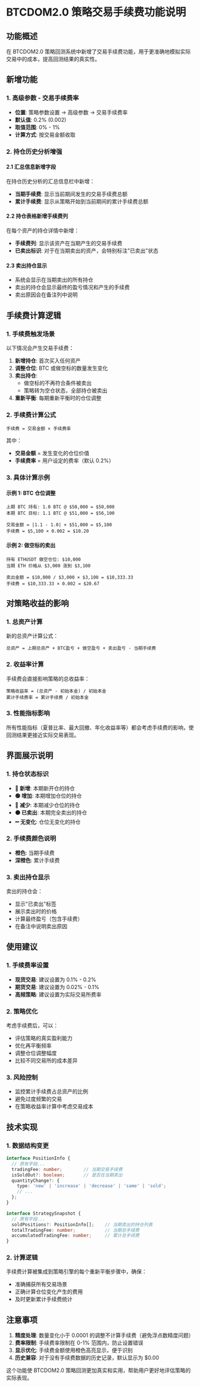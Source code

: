 # BTCDOM2.0 策略交易手续费功能说明

## 功能概述

在 BTCDOM2.0 策略回测系统中新增了交易手续费功能，用于更准确地模拟实际交易中的成本，提高回测结果的真实性。

## 新增功能

### 1. 高级参数 - 交易手续费率

- **位置**: 策略参数设置 → 高级参数 → 交易手续费率
- **默认值**: 0.2% (0.002)
- **取值范围**: 0% - 1%
- **计算方式**: 按交易金额收取

### 2. 持仓历史分析增强

#### 2.1 汇总信息新增字段

在持仓历史分析的汇总信息栏中新增：
- **当期手续费**: 显示当前期间发生的交易手续费总额
- **累计手续费**: 显示从策略开始到当前期间的累计手续费总额

#### 2.2 持仓表格新增手续费列

在每个资产的持仓详情中新增：
- **手续费列**: 显示该资产在当期产生的交易手续费
- **已卖出标识**: 对于在当期卖出的资产，会特别标注"已卖出"状态

#### 2.3 卖出持仓显示

- 系统会显示在当期卖出的所有持仓
- 卖出的持仓会显示最终的盈亏情况和产生的手续费
- 卖出原因会在备注列中说明

## 手续费计算逻辑

### 1. 手续费触发场景

以下情况会产生交易手续费：

1. **新增持仓**: 首次买入任何资产
2. **调整仓位**: BTC 或做空标的数量发生变化
3. **卖出持仓**: 
   - 做空标的不再符合条件被卖出
   - 策略转为空仓状态，全部持仓被卖出
4. **重新平衡**: 每期重新平衡时的仓位调整

### 2. 手续费计算公式

```
手续费 = 交易金额 × 手续费率
```

其中：
- **交易金额** = 发生变化的仓位价值
- **手续费率** = 用户设定的费率（默认 0.2%）

### 3. 具体计算示例

#### 示例 1: BTC 仓位调整
```
上期 BTC 持有: 1.0 BTC @ $50,000 = $50,000
本期 BTC 目标: 1.1 BTC @ $51,000 = $56,100

交易金额 = |1.1 - 1.0| × $51,000 = $5,100
手续费 = $5,100 × 0.002 = $10.20
```

#### 示例 2: 做空标的卖出
```
持有 ETHUSDT 做空仓位: $10,000
当期 ETH 价格从 $3,000 涨到 $3,100

卖出金额 = $10,000 / $3,000 × $3,100 = $10,333.33
手续费 = $10,333.33 × 0.002 = $20.67
```

## 对策略收益的影响

### 1. 总资产计算

新的总资产计算公式：
```
总资产 = 上期总资产 + BTC盈亏 + 做空盈亏 + 卖出盈亏 - 当期手续费
```

### 2. 收益率计算

手续费会直接影响策略的总收益率：
```
策略收益率 = (总资产 - 初始本金) / 初始本金
累计手续费率 = 累计手续费 / 初始本金
```

### 3. 性能指标影响

所有性能指标（夏普比率、最大回撤、年化收益率等）都会考虑手续费的影响，使回测结果更接近实际交易表现。

## 界面展示说明

### 1. 持仓状态标识

- **🔵 新增**: 本期新开仓的持仓
- **🟢 增加**: 本期增加仓位的持仓  
- **🔴 减少**: 本期减少仓位的持仓
- **⚫ 已卖出**: 本期完全卖出的持仓
- **➖ 无变化**: 仓位无变化的持仓

### 2. 手续费颜色说明

- **橙色**: 当期手续费
- **深橙色**: 累计手续费

### 3. 卖出持仓显示

卖出的持仓会：
- 显示"已卖出"标签
- 展示卖出时的价格
- 计算最终盈亏（包含手续费）
- 在备注中说明卖出原因

## 使用建议

### 1. 手续费率设置

- **现货交易**: 建议设置为 0.1% - 0.2%
- **期货交易**: 建议设置为 0.02% - 0.1% 
- **高频策略**: 建议设置为实际交易所费率

### 2. 策略优化

考虑手续费后，可以：
- 评估策略的真实盈利能力
- 优化再平衡频率
- 调整仓位调整幅度
- 比较不同交易所的成本差异

### 3. 风险控制

- 监控累计手续费占总资产的比例
- 避免过度频繁的交易
- 在策略收益率计算中考虑交易成本

## 技术实现

### 1. 数据结构变更

```typescript
interface PositionInfo {
  // 原有字段...
  tradingFee: number;        // 当期交易手续费
  isSoldOut?: boolean;       // 是否在当期卖出
  quantityChange?: {
    type: 'new' | 'increase' | 'decrease' | 'same' | 'sold';
    // ...
  };
}

interface StrategySnapshot {
  // 原有字段...
  soldPositions?: PositionInfo[];    // 当期卖出的持仓列表
  totalTradingFee: number;           // 当期总手续费
  accumulatedTradingFee: number;     // 累计总手续费
}
```

### 2. 计算逻辑

手续费计算被集成到策略引擎的每个重新平衡步骤中，确保：
- 准确捕获所有交易场景
- 正确计算仓位变化产生的费用
- 及时更新累计手续费统计

## 注意事项

1. **精度处理**: 数量变化小于 0.0001 的调整不计算手续费（避免浮点数精度问题）
2. **费率限制**: 手续费率限制在 0-1% 范围内，防止设置错误
3. **显示优化**: 手续费金额使用橙色高亮显示，便于识别
4. **历史兼容**: 对于没有手续费数据的历史记录，默认显示为 $0.00

这个功能使 BTCDOM2.0 策略回测更加真实和实用，帮助用户更好地评估策略的实际表现。